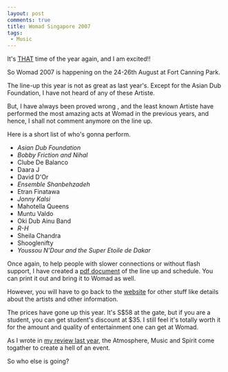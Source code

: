 ```yaml
---
layout: post
comments: true
title: Womad Singapore 2007
tags:
 - Music
---
```


It's [THAT][0] time of the year again, and I am excited!!

So Womad 2007 is happening on the 24-26th August at Fort Canning Park.

The line-up this year is not  as great as last year's. Except for the Asian Dub Foundation, I have not heard of any of these Artiste.

But, I have always been proved wrong , and the least known Artiste have performed the most amazing acts at Womad in the previous years, and hence, I shall not  comment anymore on the line up.

Here is a short list of who's gonna perform.

* _Asian Dub Foundation_
* _Bobby Friction and Nihal_
* Clube De Balanco
* Daara J
* David D'Or
* _Ensemble Shanbehzadeh_
* Etran Finatawa
* _Jonny Kalsi_
* Mahotella Queens
* Muntu Valdo
* Oki Dub Ainu Band
* _R-H_
* Sheila Chandra
* Shooglenifty
* _Youssou N'Dour and the Super Etoile de Dakar_

Once again, to help people with slower connections or without flash support, I have created a [pdf document][1] of the line up and schedule. You can print it out and bring it to Womad as well.

However, you will have to go back to the [website][2] for other stuff like details about the artists and other information.

The prices have gone up this year. It's S$58 at the gate, but if you are a student, you can get student's discount at $35. I still feel it's totally worth it for the amount and quality of entertainment one can get at Womad.

As I wrote in [my review last year][3], the Atmosphere, Music and Spirit come togather to create a hell of an event.

So who else is going?


[0]: http://www.chinpen.net/womad-singapore-2006/
[1]: ../images/2007/08/womad.pdf "Womad"
[2]: http://www.womadsingapore.com/home.htm
[3]: http://www.chinpen.net/womad-a-review/
